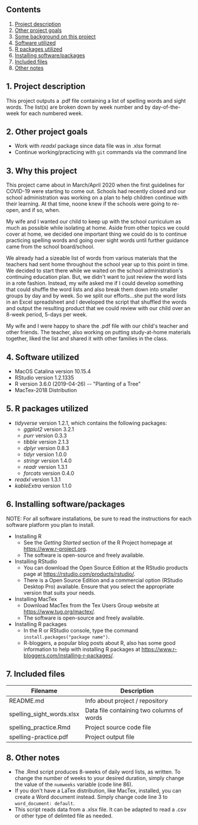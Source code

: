 ## Contents

1. [Project description](##1.-Project-description)
2. [Other project goals](##-2.-Other-project-goals)
3. [Some background on this project](##-3.-Some-background-on-this-project)
4. [Software utilized](##-4.-Software-utilized)
5. [R packages utilized](##-5.-R-packages-utilized)
6. [Installing software/packages](##-6.-Installing-software/packages)
7. [Included files](##-7.-Included-files)
8. [Other notes](##-8.-Other-notes)

## 1. Project description

This project outputs a .pdf file containing a list of spelling words and sight words. The list(s) are broken down by week number and by day-of-the-week for each numbered week.

## 2. Other project goals

* Work with *readxl* package since data file was in .xlsx format
* Continue working/practicing with `git` commands via the command line

## 3. Why this project

This project came about in March/April 2020 when the first guidelines for COVID-19 were starting to come out. Schools had recently closed and our school administration was working on a plan to help children continue with their learning. At that time, noone knew if the schools were going to re-open, and if so, when.

My wife and I wanted our child to keep up with the school curriculum as much as possible while isolating at home. Aside from other topics we could cover at home, we decided one important thing we could do is to continue practicing spelling words and going over sight words until further guidance came from the school board/school.

We already had a sizeable list of words from various materials that the teachers had sent home throughout the school year up to this point in time. We decided to start there while we waited on the school administration's continuing education plan. But, we didn't want to just review the word lists in a rote fashion. Instead, my wife asked me if I could develop something that could shuffle the word lists and also break them down into smaller groups by day and by week. So we split our efforts...she put the word lists in an Excel spreadsheet and I developed the script that shuffled the words and output the resulting product that we could review with our child over an 8-week period, 5-days per week.

My wife and I were happy to share the .pdf file with our child's teacher and other friends. The teacher, also working on putting study-at-home materials together, liked the list and shared it with other families in the class.

## 4. Software utilized

* MacOS Catalina    version 10.15.4
* RStudio           version 1.2.1335
* R                 version 3.6.0 (2019-04-26) -- "Planting of a Tree"
* MacTex-2018 Distribution

## 5. R packages utilized

* *tidyverse* version 1.2.1, which contains the following packages:
    + *ggplot2*   version 3.2.1
    + *purr*      version 0.3.3
    + *tibble*    version 2.1.3
    + *dplyr*     version 0.8.3
    + *tidyr*     version 1.0.0
    + *stringr*   version 1.4.0
    + *readr*     version 1.3.1
    + *forcats*   version 0.4.0
* *readxl* version 1.3.1
* *kableExtra* version 1.1.0

## 6. Installing software/packages 

NOTE: For all software installations, be sure to read the instructions for each software platform you plan to install. 

* Installing R
    + See the *Getting Started* section of the R Project homepage at https://www.r-project.org.
    + The software is open-source and freely available.
* Installing RStudio
    + You can download the Open Source Edition at the RStudio products page at https://rstudio.com/products/rstudio/.
    + There is a Open Source Edition and a commercial option (RStudio Desktop Pro) available. Ensure that you select the appropriate version that suits your needs.
* Installing MacTex
    + Download MacTex from the Tex Users Group website at https://www.tug.org/mactex/.
    + The software is open-source and freely available.
* Installing R packages
    + In the R or RStudio console, type the command `install.packages("package name")`. 
    + R-bloggers, a popular blog posts about R, also has some good information to help with installing R packages at https://www.r-bloggers.com/installing-r-packages/.

## 7. Included files

| Filename | Description |
| --- | --- |
| README.md | Info about project / repository |     
| spelling_sight_words.xlsx | Data file containing two columns of words |     
| spelling_practice.Rmd | Project source code file |
| spelling-practice.pdf | Project output file |

## 8. Other notes

* The .Rmd script produces 8-weeks of daily word lists, as written. To change the number of weeks to your desired duration, simply change the value of the `numweeks` variable (code line 86).
* If you don't have a LaTex distribution, like MacTex, installed, you can create a Word document instead. Simply change code line 3 to `word_document: default`. 
* This script reads data from a .xlsx file. It can be adapted to read a .csv or other type of delimted file as needed.